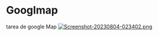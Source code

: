 # Googlmap
tarea de google Map
[![Screenshot-20230804-023402.png](https://i.postimg.cc/bNF9B9zC/Screenshot-20230804-023402.png)](https://postimg.cc/nCBms79B)
